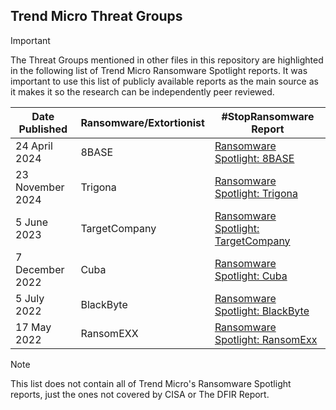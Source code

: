 ## Trend Micro Threat Groups

> [!IMPORTANT]
> The Threat Groups mentioned in other files in this repository are highlighted in the following list of Trend Micro Ransomware Spotlight reports. It was important to use this list of publicly available reports as the main source as it makes it so the research can be independently peer reviewed.

| Date Published | Ransomware/Extortionist | #StopRansomware Report |
|---|---|---|
| 24 April 2024 | 8BASE | [Ransomware Spotlight: 8BASE](https://www.trendmicro.com/vinfo/us/security/news/ransomware-spotlight/ransomware-spotlight-8base) |
| 23 November 2024 | Trigona | [Ransomware Spotlight: Trigona](https://www.trendmicro.com/vinfo/us/security/news/ransomware-spotlight/ransomware-spotlight-trigona) |
| 5 June 2023 | TargetCompany | [Ransomware Spotlight: TargetCompany](https://www.trendmicro.com/vinfo/us/security/news/ransomware-spotlight/ransomware-spotlight-targetcompany) |
| 7 December 2022 | Cuba | [Ransomware Spotlight: Cuba](https://www.trendmicro.com/vinfo/us/security/news/ransomware-spotlight/ransomware-spotlight-cuba) |
| 5 July 2022 | BlackByte | [Ransomware Spotlight: BlackByte](https://www.trendmicro.com/vinfo/us/security/news/ransomware-spotlight/ransomware-spotlight-blackbyte) |
| 17 May 2022 | RansomEXX | [Ransomware Spotlight: RansomExx](https://www.trendmicro.com/vinfo/us/security/news/ransomware-spotlight/ransomware-spotlight-ransomexx) |

> [!NOTE]
> This list does not contain all of Trend Micro's Ransomware Spotlight reports, just the ones not covered by CISA or The DFIR Report.

